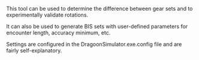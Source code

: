 This tool can be used to determine the difference between gear sets and to experimentally validate rotations.

It can also be used to generate BIS sets with user-defined parameters for encounter length, accuracy minimum, etc.

Settings are configured in the DragoonSimulator.exe.config file and are fairly self-explanatory.